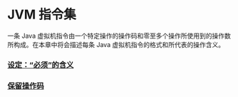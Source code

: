 # JVM 指令集 

一条 Java 虚拟机指令由一个特定操作的操作码和零至多个操作所使用到的操作数所构成。在本章中将会描述每条 Java 虚拟机指令的格式和所代表的操作含义。 

### [设定：“必须”的含义](TheMeaningOfMust.md)

### [保留操作码](ReservedOperationCode.md)
